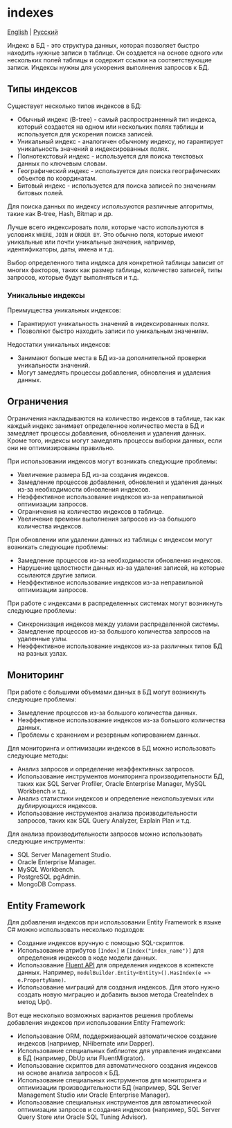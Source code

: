 # indexes

[English](indexes.md) | [Русский](indexes.ru.md)

Индекс в БД - это структура данных, которая позволяет быстро находить нужные записи в таблице. Он создается на основе одного или нескольких полей таблицы и содержит ссылки на соответствующие записи. Индексы нужны для ускорения выполнения запросов к БД.

## Типы индексов

Существует несколько типов индексов в БД:
- Обычный индекс (B-tree) - самый распространенный тип индекса, который создается на одном или нескольких полях таблицы и используется для ускорения поиска записей.
- Уникальный индекс - аналогичен обычному индексу, но гарантирует уникальность значений в индексированных полях.
- Полнотекстовый индекс - используется для поиска текстовых данных по ключевым словам.
- Географический индекс - используется для поиска географических объектов по координатам.
- Битовый индекс - используется для поиска записей по значениям битовых полей.

Для поиска данных по индексу используются различные алгоритмы, такие как B-tree, Hash, Bitmap и др.

Лучше всего индексировать поля, которые часто используются в условиях `WHERE`, `JOIN` и `ORDER BY`. Это обычно поля, которые имеют уникальные или почти уникальные значения, например, идентификаторы, даты, имена и т.д.

Выбор определенного типа индекса для конкретной таблицы зависит от многих факторов, таких как размер таблицы, количество записей, типы запросов, которые будут выполняться и т.д.

### Уникальные индексы

Преимущества уникальных индексов:
- Гарантируют уникальность значений в индексированных полях.
- Позволяют быстро находить записи по уникальным значениям.

Недостатки уникальных индексов:
- Занимают больше места в БД из-за дополнительной проверки уникальности значений.
- Могут замедлять процессы добавления, обновления и удаления данных.

## Ограничения

Ограничения накладываются на количество индексов в таблице, так как каждый индекс занимает определенное количество места в БД и замедляет процессы добавления, обновления и удаления данных. Кроме того, индексы могут замедлять процессы выборки данных, если они не оптимизированы правильно.

При использовании индексов могут возникать следующие проблемы:
- Увеличение размера БД из-за создания индексов.
- Замедление процессов добавления, обновления и удаления данных из-за необходимости обновления индексов.
- Неэффективное использование индексов из-за неправильной оптимизации запросов.
- Ограничения на количество индексов в таблице.
- Увеличение времени выполнения запросов из-за большого количества индексов.

При обновлении или удалении данных из таблицы с индексом могут возникать следующие проблемы:
- Замедление процессов из-за необходимости обновления индексов.
- Нарушение целостности данных из-за удаления записей, на которые ссылаются другие записи.
- Неэффективное использование индексов из-за неправильной оптимизации запросов.

При работе с индексами в распределенных системах могут возникнуть следующие проблемы:
- Синхронизация индексов между узлами распределенной системы.
- Замедление процессов из-за большого количества запросов на удаленные узлы.
- Неэффективное использование индексов из-за различных типов БД на разных узлах.

## Мониторинг

При работе с большими объемами данных в БД могут возникнуть следующие проблемы:
- Замедление процессов из-за большого количества данных.
- Неэффективное использование индексов из-за большого количества данных.
- Проблемы с хранением и резервным копированием данных.

Для мониторинга и оптимизации индексов в БД можно использовать следующие методы:
- Анализ запросов и определение неэффективных запросов.
- Использование инструментов мониторинга производительности БД, таких как SQL Server Profiler, Oracle Enterprise Manager, MySQL Workbench и т.д.
- Анализ статистики индексов и определение неиспользуемых или дублирующихся индексов.
- Использование инструментов анализа производительности запросов, таких как SQL Query Analyzer, Explain Plan и т.д.

Для анализа производительности запросов можно использовать следующие инструменты:
- SQL Server Management Studio.
- Oracle Enterprise Manager.
- MySQL Workbench.
- PostgreSQL pgAdmin.
- MongoDB Compass.

## Entity Framework

Для добавления индексов при использовании Entity Framework в языке C# можно использовать несколько подходов:
- Создание индексов вручную с помощью SQL-скриптов.
- Использование атрибутов `[Index]` и `[Index("index_name")]` для определения индексов в коде модели данных.
- Использование [Fluent API](https://learn.microsoft.com/en-us/ef/ef6/modeling/code-first/fluent/types-and-properties) для определения индексов в контексте данных. Например, `modelBuilder.Entity<Entity>().HasIndex(e => e.PropertyName)`.
- Использование миграций для создания индексов. Для этого нужно создать новую миграцию и добавить вызов метода CreateIndex в метод Up().

Вот еще несколько возможных вариантов решения проблемы добавления индексов при использовании Entity Framework:
- Использование ORM, поддерживающей автоматическое создание индексов (например, NHibernate или Dapper).
- Использование специальных библиотек для управления индексами в БД (например, DbUp или FluentMigrator).
- Использование скриптов для автоматического создания индексов на основе анализа запросов к БД.
- Использование специальных инструментов для мониторинга и оптимизации производительности БД (например, SQL Server Management Studio или Oracle Enterprise Manager).
- Использование специальных инструментов для автоматической оптимизации запросов и создания индексов (например, SQL Server Query Store или Oracle SQL Tuning Advisor).
